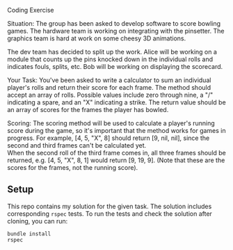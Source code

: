 Coding Exercise 
 
Situation: 
The group has been asked to develop software to score bowling games. 
The hardware team is working on integrating with the pinsetter. The graphics team is 
hard at work on some cheesy 3D animations. 
 
The dev team has decided to split up the work. Alice will be working on a module that 
counts up the pins knocked down in the individual rolls and indicates fouls, splits, etc. 
Bob will be working on displaying the scorecard. 
 
Your Task: 
You've been asked to write a calculator to sum an individual player's rolls 
and  return  their  score  for  each  frame.  The  method  should  accept  an  array  of  rolls. 
Possible  values  include  zero  through  nine,  a  "/"  indicating  a  spare,  and  an  "X" 
indicating a strike. The return value should be an array of scores for the frames the 
player has bowled. 
 
Scoring:
The scoring method will be used to calculate a player's running score during 
the game, so it's important that the method works for games in progress. For example, 
[4,  5,  "X",  8]  should  return  [9,  nil,  nil],  since  the  second  and  third  frames  can't  be 
calculated  yet.  
When  the  second  roll  of  the  third  frame  comes  in,  all  three  frames 
should be returned, e.g. [4, 5, "X", 8, 1] would return [9, 19,  9]. (Note that these are 
the scores for the frames, not the running score).

## Setup
This repo contains my solution for the given task. The solution includes corresponding `rspec` tests. 
To run the tests and check the solution after cloning, you can run:
```
bundle install
rspec
```
